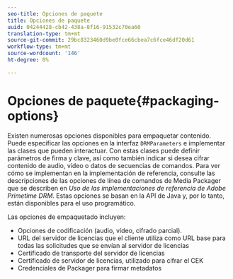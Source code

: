 ```yaml
---
seo-title: Opciones de paquete
title: Opciones de paquete
uuid: 04244428-cb42-438a-8f16-91532c70ea60
translation-type: tm+mt
source-git-commit: 29bc8323460d9be0fce66cbea7c6fce46df20d61
workflow-type: tm+mt
source-wordcount: '146'
ht-degree: 0%

---
```



# Opciones de paquete{#packaging-options}

Existen numerosas opciones disponibles para empaquetar contenido. Puede especificar las opciones en la interfaz `DRMParameters` e implementar las clases que pueden interactuar. Con estas clases puede definir parámetros de firma y clave, así como también indicar si desea cifrar contenido de audio, vídeo o datos de secuencias de comandos. Para ver cómo se implementan en la implementación de referencia, consulte las descripciones de las opciones de línea de comandos de Media Packager que se describen en *Uso de las implementaciones de referencia de Adobe Primetime DRM*. Estas opciones se basan en la API de Java y, por lo tanto, están disponibles para el uso programático.

Las opciones de empaquetado incluyen:

* Opciones de codificación (audio, vídeo, cifrado parcial).
* URL del servidor de licencias que el cliente utiliza como URL base para todas las solicitudes que se envían al servidor de licencias
* Certificado de transporte del servidor de licencias
* Certificado de servidor de licencias, utilizado para cifrar el CEK
* Credenciales de Packager para firmar metadatos

